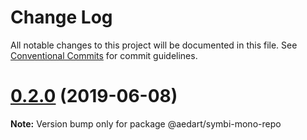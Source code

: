 # Change Log

All notable changes to this project will be documented in this file.
See [Conventional Commits](https://conventionalcommits.org) for commit guidelines.

# [0.2.0](https://github.com/aedart/symbi/compare/0.1.0...0.2.0) (2019-06-08)

**Note:** Version bump only for package @aedart/symbi-mono-repo
